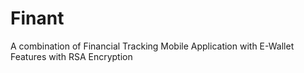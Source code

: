 # Finant
A combination of Financial Tracking Mobile Application with E-Wallet Features with RSA Encryption
